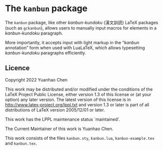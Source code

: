 # The `kanbun` package

The `kanbun` package, like other *kanbun-kundoku* (漢文訓読) LaTeX packages (such as `gckanbun`), allows users to manually input macros for elements in a *kanbun-kundoku* paragraph.

More importantly, it accepts input with light markup in the “*kanbun* annotation” form when used with LuaLaTeX, which allows typesetting *kanbun-kundoku* paragraphs efficiently.

## Licence

Copyright 2022 Yuanhao Chen

This work may be distributed and/or modified under the
conditions of the LaTeX Project Public License, either version 1.3
of this license or (at your option) any later version.
The latest version of this license is in
  <http://www.latex-project.org/lppl.txt>
and version 1.3 or later is part of all distributions of LaTeX
version 2005/12/01 or later.

This work has the LPPL maintenance status `maintained'.

The Current Maintainer of this work is Yuanhao Chen.

This work consists of the files `kanbun.sty`, `kanbun.lua`,
`kanbun-example.tex` and `kanbun.tex`.
